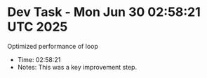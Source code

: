 # Dev Task - Mon Jun 30 02:58:21 UTC 2025
Optimized performance of loop
- Time: 02:58:21
- Notes: This was a key improvement step.
